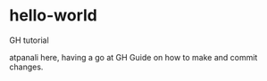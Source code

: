 # hello-world
GH tutorial


atpanali here, having a go at GH Guide on how to make and commit changes.

